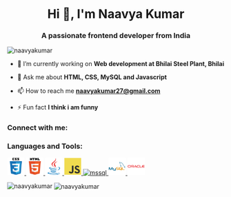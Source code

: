 <h1 align="center">Hi 👋, I'm Naavya Kumar</h1>
<h3 align="center">A passionate frontend developer from India</h3>
<p align="left"> <img src="https://komarev.com/ghpvc/?username=naavyakumar&label=Profile%20views&color=0e75b6&style=flat" alt="naavyakumar" /> </p>

- 🔭 I’m currently working on **Web development at Bhilai Steel Plant, Bhilai**

- 💬 Ask me about **HTML, CSS, MySQL and Javascript**

- 📫 How to reach me **naavyakumar27@gmail.com**

- ⚡ Fun fact **I think i am funny**

<h3 align="left">Connect with me:</h3>
<p align="left">
</p>

<h3 align="left">Languages and Tools:</h3>
<p align="left"> <a href="https://www.w3schools.com/css/" target="_blank" rel="noreferrer"> <img src="https://raw.githubusercontent.com/devicons/devicon/master/icons/css3/css3-original-wordmark.svg" alt="css3" width="40" height="40"/> </a> <a href="https://www.w3.org/html/" target="_blank" rel="noreferrer"> <img src="https://raw.githubusercontent.com/devicons/devicon/master/icons/html5/html5-original-wordmark.svg" alt="html5" width="40" height="40"/> </a> <a href="https://www.java.com" target="_blank" rel="noreferrer"> <img src="https://raw.githubusercontent.com/devicons/devicon/master/icons/java/java-original.svg" alt="java" width="40" height="40"/> </a> <a href="https://developer.mozilla.org/en-US/docs/Web/JavaScript" target="_blank" rel="noreferrer"> <img src="https://raw.githubusercontent.com/devicons/devicon/master/icons/javascript/javascript-original.svg" alt="javascript" width="40" height="40"/> </a> <a href="https://www.microsoft.com/en-us/sql-server" target="_blank" rel="noreferrer"> <img src="https://www.svgrepo.com/show/303229/microsoft-sql-server-logo.svg" alt="mssql" width="40" height="40"/> </a> <a href="https://www.mysql.com/" target="_blank" rel="noreferrer"> <img src="https://raw.githubusercontent.com/devicons/devicon/master/icons/mysql/mysql-original-wordmark.svg" alt="mysql" width="40" height="40"/> </a> <a href="https://www.oracle.com/" target="_blank" rel="noreferrer"> <img src="https://raw.githubusercontent.com/devicons/devicon/master/icons/oracle/oracle-original.svg" alt="oracle" width="40" height="40"/> </a> </p>

<p><img align="left" src="https://github-readme-stats.vercel.app/api/top-langs?username=naavyakumar&show_icons=true&locale=en&layout=compact" alt="naavyakumar" /></p>

<p>&nbsp;<img align="center" src="https://github-readme-stats.vercel.app/api?username=naavyakumar&show_icons=true&locale=en" alt="naavyakumar" /></p>
